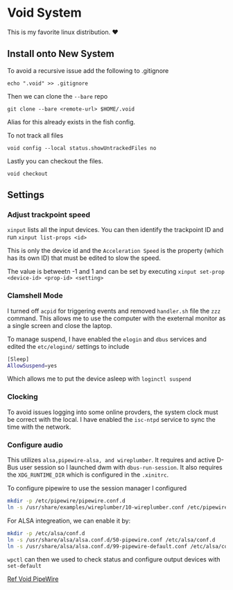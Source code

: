 # Void System

This is my favorite linux distribution. ♥

## Install onto New System

To avoid a recursive issue add the following to .gitignore

`echo ".void" >> .gitignore`

Then we can clone the `--bare` repo

`git clone --bare <remote-url> $HOME/.void`

Alias for this already exists in the fish config.

To not track all files

`void config --local status.showUntrackedFiles no`

Lastly you can checkout the files.

`void checkout`

## Settings

### Adjust trackpoint speed

`xinput` lists all the input devices. You can then identify the trackpoint ID and run `xinput list-props <id>`

This is only the device id and the `Acceleration Speed` is the property (which has its own ID) that must be edited to slow the speed.

The value is betweetn -1 and 1 and can be set by executing `xinput set-prop <device-id> <prop-id> <setting>`

### Clamshell Mode

I turned off `acpid` for triggering events and removed `handler.sh` file the `zzz` command. This allows me to use the computer with the exeternal monitor as a single screen and close the laptop.

To manage suspend, I have enabled the `elogin` and `dbus` services and edited the `etc/elogind/` settings to include

```bash
[Sleep]
AllowSuspend=yes
```

Which allows me to put the device asleep with `loginctl suspend`

### Clocking

To avoid issues logging into some online provders, the system clock must be correct with the local. I have enabled the `isc-ntpd` service to sync the time with the network.

### Configure audio

This utilizes `alsa,pipewire-alsa, and wireplumber`. It requires and active D-Bus user session so I launched dwm with `dbus-run-session`. It also requires the `XDG_RUNTIME_DIR` which is configured in the `.xinitrc`.

To configure pipewire to use the session manager I configured

```bash
mkdir -p /etc/pipewire/pipewire.conf.d
ln -s /usr/share/examples/wireplumber/10-wireplumber.conf /etc/pipewire/pipewire.conf.d/
```

For ALSA integreation, we can enable it by:

```bash
mkdir -p /etc/alsa/conf.d
ln -s /usr/share/alsa/alsa.conf.d/50-pipewire.conf /etc/alsa/conf.d
ln -s /usr/share/alsa/alsa.conf.d/99-pipewire-default.conf /etc/alsa/conf.d
```

`wpctl` can then we used to check status and configure output devices with `set-default` 

[Ref Void PipeWire](https://docs.voidlinux.org/config/media/pipewire.html)
